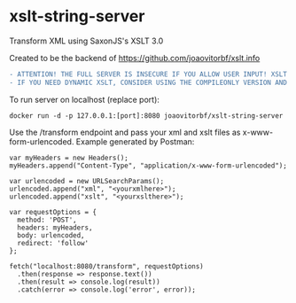 # xslt-string-server
Transform XML using SaxonJS's XSLT 3.0

Created to be the backend of https://github.com/joaovitorbf/xslt.info

```diff
- ATTENTION! THE FULL SERVER IS INSECURE IF YOU ALLOW USER INPUT! XSLT INJECTION CAN RUN ARBITRARY CODE INSIDE THE CONTAINER!
- IF YOU NEED DYNAMIC XSLT, CONSIDER USING THE COMPILEONLY VERSION AND PROCESSING IT CLIENTISDE VIA SAXONJS
```

To run server on localhost (replace port):

```
docker run -d -p 127.0.0.1:[port]:8080 joaovitorbf/xslt-string-server
```

Use the /transform endpoint and pass your xml and xslt files as x-www-form-urlencoded. Example generated by Postman:

```
var myHeaders = new Headers();
myHeaders.append("Content-Type", "application/x-www-form-urlencoded");

var urlencoded = new URLSearchParams();
urlencoded.append("xml", "<yourxmlhere>");
urlencoded.append("xslt", "<yourxslthere>");

var requestOptions = {
  method: 'POST',
  headers: myHeaders,
  body: urlencoded,
  redirect: 'follow'
};

fetch("localhost:8080/transform", requestOptions)
  .then(response => response.text())
  .then(result => console.log(result))
  .catch(error => console.log('error', error));
```
